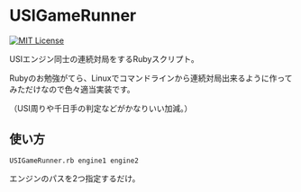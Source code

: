 USIGameRunner
=============
[![MIT License](http://img.shields.io/badge/license-MIT-blue.svg?style=flat)](LICENSE)

USIエンジン同士の連続対局をするRubyスクリプト。

Rubyのお勉強がてら、Linuxでコマンドラインから連続対局出来るように作ってみただけなので色々適当実装です。

（USI周りや千日手の判定などがかなりいい加減。）


使い方
------
    USIGameRunner.rb engine1 engine2

エンジンのパスを2つ指定するだけ。
